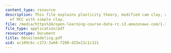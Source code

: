 ```yaml
---
content_type: resource
description: This file explains plasticity theory, modified cam clay, and comparison
  of MCC with simple clay.
file: /media/https%3A/open-learning-course-data-rc.s3.amazonaws.com/1-322-soil-behavior-spring-2005/ac109c6cc1723a607280d25e21c1c321_08soilmodeling.pdf
file_type: application/pdf
resourcetype: Document
title: 08soilmodeling.pdf
uid: ac109c6c-c172-3a60-7280-d25e21c1c321
---
```

